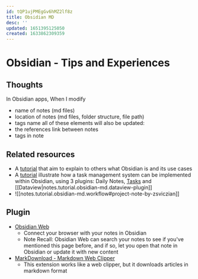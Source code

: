```yaml
---
id: tQP1ujPMEgGv6hMZ2lf8z
title: Obsidian MD
desc: ''
updated: 1651395125050
created: 1633862309359
---
```

# Obsidian - Tips and Experiences

## Thoughts

In Obsidian apps, When I modify
- name of notes (md files)
- location of notes (md files, folder structure, file path)
- tags name
all of these elements will also be updated:
- the references link between notes
- tags in note

## Related resources 

- A [tutorial](https://tfthacker.medium.com/obsidian-understanding-its-core-design-principles-7f3fafbd6e36) that aim to explain to others what Obsidian is and its use cases
- A [tutorial](https://forum.obsidian.md/t/my-task-management-system/36198) illustrate how a task management system can be implemented within Obsidian, using 3 plugins: Daily Notes, [Tasks](https://github.com/schemar/obsidian-tasks) and [[Dataview|notes.tutorial.obsidian-md.dataview-plugin]]
- ![[notes.tutorial.obsidian-md.workflow#project-note-by-zsviczian]]



## Plugin

- [Obsidian Web](https://chrome.google.com/webstore/detail/obsidian-web/edoacekkjanmingkbkgjndndibhkegad)
  - Connect your browser with your notes in Obsidian
  - Note Recall: Obsidian Web can search your notes to see if you've mentioned this page before, and if so, let you open that note in Obsidian or update it with new content
- [MarkDownload - Markdown Web Clipper](https://chrome.google.com/webstore/detail/markdownload-markdown-web/pcmpcfapbekmbjjkdalcgopdkipoggdi)
  - This extension works like a web clipper, but it downloads articles in markdown format